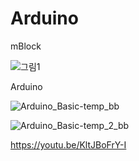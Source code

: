 
# Arduino
mBlock

![그림1](https://user-images.githubusercontent.com/60500365/136875367-6f3d650b-d1a8-4d27-a695-7249d98875f5.png)

Arduino

![Arduino_Basic-temp_bb](https://user-images.githubusercontent.com/60500365/129815774-3e23b3f6-f5ef-40ea-8bd4-48172c309a9b.png)

![Arduino_Basic-temp_2_bb](https://user-images.githubusercontent.com/60500365/129816438-5c66e1fc-31b1-453c-8777-f3006eb45392.png)

https://youtu.be/KltJBoFrY-I

